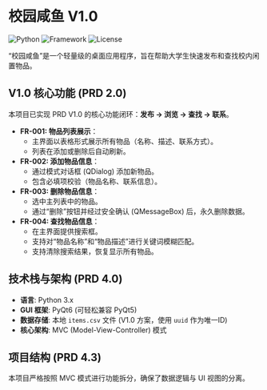 # 校园咸鱼 V1.0 

![Python](https://img.shields.io/badge/Python-3.x-blue.svg)
![Framework](https://img.shields.io/badge/Framework-PyQt6-brightgreen.svg)
![License](https://img.shields.io/badge/License-MIT-lightgrey.svg)

“校园咸鱼”是一个轻量级的桌面应用程序，旨在帮助大学生快速发布和查找校内闲置物品。

## V1.0 核心功能 (PRD 2.0)

本项目已实现 PRD V1.0 的核心功能闭环：**发布 -> 浏览 -> 查找 -> 联系**。

* **FR-001: 物品列表展示**：
    * 主界面以表格形式展示所有物品（名称、描述、联系方式）。
    * 列表在添加或删除后自动刷新。
* **FR-002: 添加物品信息**：
    * 通过模式对话框 (QDialog) 添加新物品。
    * 包含必填项校验（物品名称、联系信息）。
* **FR-003: 删除物品信息**：
    * 选中主列表中的物品。
    * 通过“删除”按钮并经过安全确认 (QMessageBox) 后，永久删除数据。
* **FR-004: 查找物品信息**：
    * 在主界面提供搜索框。
    * 支持对“物品名称”和“物品描述”进行关键词模糊匹配。
    * 支持清除搜索结果，恢复显示所有物品。

## 技术栈与架构 (PRD 4.0)

* **语言**: Python 3.x
* **GUI 框架**: PyQt6 (可轻松兼容 PyQt5)
* **数据存储**: 本地 `items.csv` 文件 (V1.0 方案，使用 `uuid` 作为唯一ID)
* **核心架构**: MVC (Model-View-Controller) 模式

## 项目结构 (PRD 4.3)

本项目严格按照 MVC 模式进行功能拆分，确保了数据逻辑与 UI 视图的分离。
